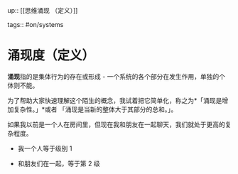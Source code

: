 up:: [[思维涌现 （定义）]]

tags:: #on/systems

# 涌现度（定义）

**涌现**指的是集体行为的存在或形成 - 一个系统的各个部分在发生作用，单独的个体则不能。  

为了帮助大家快速理解这个陌生的概念，我试着把它简单化，称之为*「涌现是增加复杂性。」*或者 「涌现是当新的整体大于其部分的总和。」。  

如果我以前是一个人在房间里，但现在我和朋友在一起聊天，我们就处于更高的复杂程度。

-   我一个人等于级别 1
    
-   和朋友们在一起，等于第 2 级
